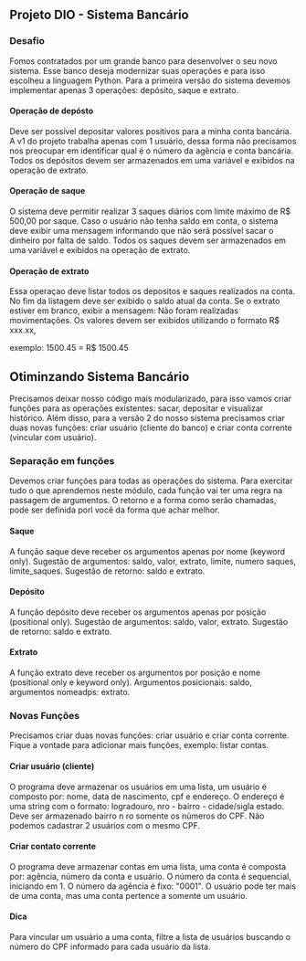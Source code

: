 ## Projeto DIO - Sistema Bancário

### Desafio
Fomos contratados por um grande banco para desenvolver o seu novo sistema. Esse banco deseja modernizar suas operações e para isso escolheu a linguagem Python. Para a primeira versão do sistema devemos implementar apenas 3 operações: depósito, saque e extrato.

#### Operação de depósto
Deve ser possível depositar valores positivos para a minha conta bancária. A v1 do projeto trabalha apenas com 1 usuário, dessa forma não precisamos nos preocupar em identificar qual é o número da agência e conta bancária. Todos os depósitos devem ser armazenados em uma variável e exibidos na operação de extrato.

#### Operação de saque
O sistema deve permitir realizar 3 saques diários com limite máximo de R$ 500,00 por saque. Caso o usuário não tenha saldo em conta, o sistema deve exibir uma mensagem informando que não será possível sacar o dinheiro por falta de saldo. Todos os saques devem ser armazenados em uma
variável e exibidos na operação de extrato.

#### Operação de extrato
Essa operaçao deve listar todos os depositos e saques realizados na conta. No fim da listagem deve ser exibido o saldo atual da conta. Se o extrato estiver em branco, exibir a mensagem: Não foram realizadas movimentações. 
Os valores devem ser exibidos utilizando o formato R$ xxx.xx,

exemplo:
1500.45 = R$ 1500.45

## Otiminzando Sistema Bancário

Precisamos deixar nosso código mais modularizado, para isso vamos criar funções para as operações existentes: sacar, depositar e visualizar histórico. Além disso, para a versão 2 do
nosso sistema precisamos criar duas novas funções: criar usuário (cliente do banco) e criar conta corrente (vincular com usuário).

### Separação em funções

Devemos criar funções para todas as operações do sistema. Para exercitar tudo o que aprendemos neste módulo, cada função vai ter uma regra na passagem de argumentos. O retorno e a forma como serão chamadas, pode ser definida porl você da forma que achar melhor.

#### Saque

A função saque deve receber os argumentos apenas por nome (keyword only). Sugestão de argumentos: saldo, valor, extrato, limite, numero saques, limite_saques. Sugestão de retorno: saldo e extrato.

#### Depósito

A função depósito deve receber os argumentos apenas por posição (positional only). Sugestão de argumentos: saldo, valor, extrato. Sugestão de retorno: saldo e extrato.

#### Extrato

A função extrato deve receber os argumentos por posição e nome (positional only e keyword only). Argumentos posicionais: saldo, argumentos nomeadps: extrato.

### Novas Funções

Precisamos criar duas novas funções: criar usuário e criar conta corrente. Fique a vontade para adicionar mais funções, exemplo: listar contas.

#### Criar usuário (cliente)

O programa deve armazenar os usuários em uma lista, um usuário é composto por: nome, data de nascimento, cpf e endereço. O endereço é uma string com o formato: logradouro, nro - bairro - cidade/sigla estado. Deve ser armazenado bairro n ro somente os números do CPF. Não podemos cadastrar 2 usuários com o mesmo CPF.

#### Criar contato corrente

O programa deve armazenar contas em uma lista, uma conta é composta por: agência, número da conta e usuário. O número da conta é sequencial, iniciando em 1. O número da agência é
fixo: "0001". O usuário pode ter mais de uma conta, mas uma conta pertence a somente um usuário.

#### Dica

Para vincular um usuário a uma conta, filtre a lista de usuários buscando o número do CPF informado para cada usuário da lista.